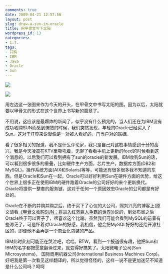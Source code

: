 ```yaml
---
comments: true
date: 2009-04-21 12:57:56
layout: post
slug: draw-a-sun-in-oracle
title: 用甲骨文写下太阳
wordpress_id: 13
categories:
- I.T.
tags:
- 并购
- IBM
- Java
- Oracle
- Sun
---
```


![](/upload/2009-04-21_jiagu.png)




![](/upload/2009-04-21_oracle_sun_logo.png)




用左边这一张图来作为今天的开头，在甲骨文中书写太阳的图。因为以后，太阳就要以甲骨文的形式在这个世界上书写新的篇章了。




不用说，这应该是最爆炸的新闻了，似乎没有什么预兆的，当人们还在为IBM没有成功收购SUN而感到惋惜的时候，我们突然发现，年轻的Oracle已经买入了Sun。这对于IT界来说就像是一对被人看好的，门当户对的联姻。




看了很多相关的报道，我不是什么评论家，我只是自己对这桩事情感到十分的高兴，我是今天凌晨在KTV里嘶吼着，无聊了看看手机上更新的feed的时候看到这个消息的。以后我们可以看到拥有了sun的oracle的新发展。IBM收购Sun的话，可以看到很多很多的重叠，比如硬件生产方面，芯片生产，数据库方面(DB2和MySQL)，操作系统方面(AIX和Solaris)等等，可能还有很多很多我不知道的东西。但是Oracle和Sun在一起，Oracle可以好好利用Sun在硬件方面的优势，给这个世界上很多正在使用IBM的硬件跑着Oracle的公司好好的来个更新换代。Oracle将提供一整套的服务链，这对于任何一个原因效忠Oracle的公司都是有好处的。




Oracle在不断的并购并购之后，终于买下了心仪的大公司，照刘兴亮的博客上(原文请看[《甲骨文收购SUN：将进入红蓝巨人争霸的世界》](http://blog.sina.com.cn/s/blog_56c35a550100d37p.html))说的，到处布局之后Oracle终于可以官子了，很喜欢这个比喻。虽然我们可能会看到MySQL的前景有些渺茫了，可是怀着对Oracle的好感，我相信，他会把MySQL好好的还给开源社区的，即便他不会再是一个商业化包装的产品。




IBM此时此刻可能正在哭泣吧，哈哈。BTW，看到一个报道很有趣，他把Sun和IBM的名字都按愿意翻译过来，就变得好搞笑了。太阳微电子公司(Sun Microsystems)， 国际商用机器公司(International Business Machines Corp)。好吧我是第一次看见这样翻译的，所以觉得怪怪的，这样一说不是更加迷茫不知道是什么公司吗？呵呵



